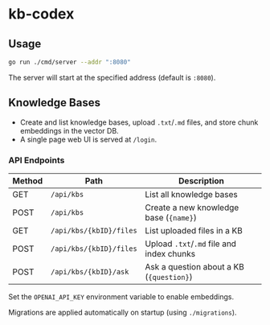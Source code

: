 # kb-codex

## Usage

```sh
go run ./cmd/server --addr ":8080"
```

The server will start at the specified address (default is `:8080`).

## Knowledge Bases

- Create and list knowledge bases, upload `.txt`/`.md` files, and store chunk embeddings in the vector DB.
- A single page web UI is served at `/login`.

### API Endpoints

| Method | Path                         | Description                               |
|--------|------------------------------|-------------------------------------------|
| GET    | `/api/kbs`                   | List all knowledge bases                  |
| POST   | `/api/kbs`                   | Create a new knowledge base (`{name}`)    |
| GET    | `/api/kbs/{kbID}/files`      | List uploaded files in a KB               |
| POST   | `/api/kbs/{kbID}/files`      | Upload `.txt`/`.md` file and index chunks |
| POST   | `/api/kbs/{kbID}/ask`        | Ask a question about a KB (`{question}`) |

Set the `OPENAI_API_KEY` environment variable to enable embeddings.

Migrations are applied automatically on startup (using `./migrations`).
